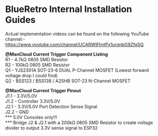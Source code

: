 # BlueRetro Internal Installation Guides

Actual implementation videos can be found on the following YouTube channel:-
https://www.youtube.com/channel/UCARW91mtPx1urqnbG9ZfqSQ

**@ManCloud Current Trigger Component Listing**
</br>R1 - 4.7kΩ 0805 SMD Resistor
</br>R2 - 100kΩ 0805 SMD Resistor
</br>Q1 - YJS2301A SOT-23-6 DUAL P-Channel MOSFET (Lowest forward voltage drop I could find)
</br>Q2 - BSS123 / BSS138 / A2SHB SOT-23 N-Channel MOSFET

**@ManCloud Current Trigger Pinout**
</br>J1.1 - 3.3V/5.0V
</br>J1.2 - Controller 3.3V/5.0V
</br>J2.1 - 3.3V/5.0V Port Detection Sense Signal
</br>J2.2 - GND
</br>*** 5.0V Consoles only!!! 
</br>*** Bridge J2 & J2.1 with a 200kΩ 0805 SMD Resistor to create voltage divider to output 3.3V sense signal to ESP32

